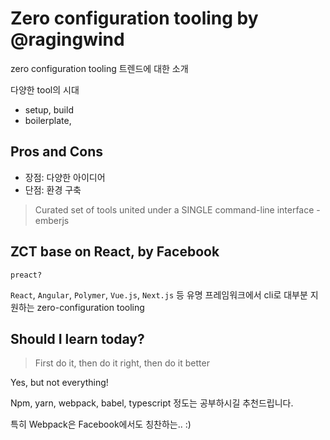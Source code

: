 # Zero configuration tooling by @ragingwind

zero configuration tooling 트렌드에 대한 소개

다양한 tool의 시대
- setup, build
- boilerplate, 

## Pros and Cons

- 장점: 다양한 아이디어
- 단점: 환경 구축

> Curated set of tools united under a SINGLE command-line interface - emberjs

## ZCT base on React, by Facebook

    preact?

`React`, `Angular`, `Polymer`, `Vue.js`, `Next.js` 등 유명 프레임워크에서 cli로 대부분 지원하는 zero-configuration tooling

## Should I learn today?

> First do it, then do it right, then do it better

Yes, but not everything!

Npm, yarn, webpack, babel, typescript 정도는 공부하시길 추천드립니다.

특히 Webpack은 Facebook에서도 칭찬하는.. :)
